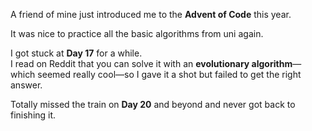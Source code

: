 A friend of mine just introduced me to the **Advent of Code** this year.

It was nice to practice all the basic algorithms from uni again.

I got stuck at **Day 17** for a while.  
I read on Reddit that you can solve it with an **evolutionary algorithm**—which seemed really cool—so I gave it a shot but failed to get the right answer.

Totally missed the train on **Day 20** and beyond and never got back to finishing it.
